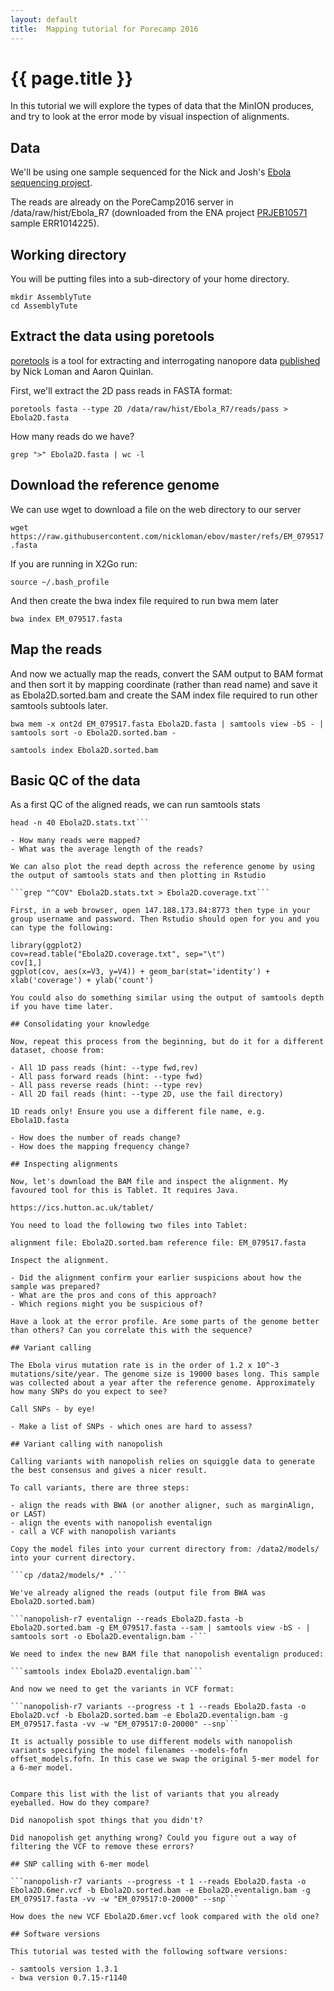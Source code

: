 ```yaml
---
layout: default
title:  Mapping tutorial for Porecamp 2016
---
```


# {{ page.title }}

In this tutorial we will explore the types of data that the MinION produces, and try to look at the error mode by visual inspection of alignments.

## Data

We'll be using one sample sequenced for the Nick and Josh's [Ebola sequencing project](http://www.nature.com/nature/journal/v530/n7589/full/nature16996.html).

The reads are already on the PoreCamp2016 server in /data/raw/hist/Ebola_R7 (downloaded from the ENA project [PRJEB10571](http://www.ebi.ac.uk/ena/data/view/PRJEB10571) sample ERR1014225).

## Working directory

You will be putting files into a sub-directory of your  home directory.

```cd
mkdir AssemblyTute
cd AssemblyTute
```

## Extract the data using poretools

[poretools](http://poretools.readthedocs.io/en/latest/content/examples.html#poretools-fastq) is a tool for extracting and interrogating nanopore data [published](http://bioinformatics.oxfordjournals.org/content/early/2014/08/19/bioinformatics.btu555.abstract) by Nick Loman and Aaron Quinlan.

First, we'll extract the 2D pass reads in FASTA format:

```poretools fasta --type 2D /data/raw/hist/Ebola_R7/reads/pass > Ebola2D.fasta```

How many reads do we have?

```grep ">" Ebola2D.fasta | wc -l```

## Download the reference genome

We can use wget to download a file on the web directory to our server

```wget https://raw.githubusercontent.com/nickloman/ebov/master/refs/EM_079517.fasta```

If you are running in X2Go run:

``source ~/.bash_profile``

And then create the bwa index file required to run bwa mem later

```bwa index EM_079517.fasta```

## Map the reads

And now we actually map the reads, convert the SAM output to BAM format and then sort it by mapping coordinate (rather than read name) and save it as Ebola2D.sorted.bam and create the SAM index file required to run other samtools subtools later.

```bwa mem -x ont2d EM_079517.fasta Ebola2D.fasta | samtools view -bS - | samtools sort -o Ebola2D.sorted.bam -```

```samtools index Ebola2D.sorted.bam```

## Basic QC of the data

As a first QC of the aligned reads, we can run samtools stats

```samtools stats Ebola2D.sorted.bam > Ebola2D.stats.txt  
head -n 40 Ebola2D.stats.txt```

- How many reads were mapped?
- What was the average length of the reads?

We can also plot the read depth across the reference genome by using the output of samtools stats and then plotting in Rstudio

```grep "^COV" Ebola2D.stats.txt > Ebola2D.coverage.txt```

First, in a web browser, open 147.188.173.84:8773 then type in your group username and password. Then Rstudio should open for you and you can type the following:

library(ggplot2)  
cov=read.table("Ebola2D.coverage.txt", sep="\t")  
cov[1,]  
ggplot(cov, aes(x=V3, y=V4)) + geom_bar(stat='identity') + xlab('coverage') + ylab('count')

You could also do something similar using the output of samtools depth if you have time later.

## Consolidating your knowledge

Now, repeat this process from the beginning, but do it for a different dataset, choose from:

- All 1D pass reads (hint: --type fwd,rev)
- All pass forward reads (hint: --type fwd)
- All pass reverse reads (hint: --type rev)
- All 2D fail reads (hint: --type 2D, use the fail directory)

1D reads only! Ensure you use a different file name, e.g. Ebola1D.fasta

- How does the number of reads change?
- How does the mapping frequency change?

## Inspecting alignments

Now, let's download the BAM file and inspect the alignment. My favoured tool for this is Tablet. It requires Java.

https://ics.hutton.ac.uk/tablet/

You need to load the following two files into Tablet:

alignment file: Ebola2D.sorted.bam reference file: EM_079517.fasta

Inspect the alignment.

- Did the alignment confirm your earlier suspicions about how the sample was prepared?
- What are the pros and cons of this approach?
- Which regions might you be suspicious of?

Have a look at the error profile. Are some parts of the genome better than others? Can you correlate this with the sequence?

## Variant calling

The Ebola virus mutation rate is in the order of 1.2 x 10^-3 mutations/site/year. The genome size is 19000 bases long. This sample was collected about a year after the reference genome. Approximately how many SNPs do you expect to see?

Call SNPs - by eye!

- Make a list of SNPs - which ones are hard to assess?

## Variant calling with nanopolish

Calling variants with nanopolish relies on squiggle data to generate the best consensus and gives a nicer result.

To call variants, there are three steps:

- align the reads with BWA (or another aligner, such as marginAlign, or LAST)
- align the events with nanopolish eventalign
- call a VCF with nanopolish variants

Copy the model files into your current directory from: /data2/models/ into your current directory.

```cp /data2/models/* .```

We've already aligned the reads (output file from BWA was Ebola2D.sorted.bam)

```nanopolish-r7 eventalign --reads Ebola2D.fasta -b Ebola2D.sorted.bam -g EM_079517.fasta --sam | samtools view -bS - | samtools sort -o Ebola2D.eventalign.bam -```

We need to index the new BAM file that nanopolish eventalign produced:

```samtools index Ebola2D.eventalign.bam```

And now we need to get the variants in VCF format:

```nanopolish-r7 variants --progress -t 1 --reads Ebola2D.fasta -o Ebola2D.vcf -b Ebola2D.sorted.bam -e Ebola2D.eventalign.bam -g EM_079517.fasta -vv -w "EM_079517:0-20000" --snp```

It is actually possible to use different models with nanopolish variants specifying the model filenames --models-fofn offset_models.fofn. In this case we swap the original 5-mer model for a 6-mer model.


Compare this list with the list of variants that you already eyeballed. How do they compare?

Did nanopolish spot things that you didn't?

Did nanopolish get anything wrong? Could you figure out a way of filtering the VCF to remove these errors?

## SNP calling with 6-mer model

```nanopolish-r7 variants --progress -t 1 --reads Ebola2D.fasta -o Ebola2D.6mer.vcf -b Ebola2D.sorted.bam -e Ebola2D.eventalign.bam -g EM_079517.fasta -vv -w "EM_079517:0-20000" --snp```

How does the new VCF Ebola2D.6mer.vcf look compared with the old one?

## Software versions

This tutorial was tested with the following software versions:

- samtools version 1.3.1 
- bwa version 0.7.15-r1140
